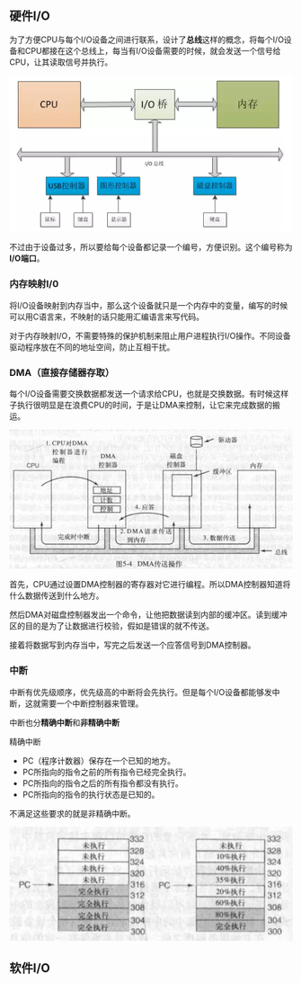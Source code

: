 ## 硬件I/O
为了方便CPU与每个I/O设备之间进行联系，设计了**总线**这样的概念，将每个I/O设备和CPU都接在这个总线上，每当有I/O设备需要的时候，就会发送一个信号给CPU，让其读取信号并执行。

![](../../images/system-now/IO.png)

不过由于设备过多，所以要给每个设备都记录一个编号，方便识别。这个编号称为**I/O端口**。

### 内存映射I/0
将I/O设备映射到内存当中，那么这个设备就只是一个内存中的变量，编写的时候可以用C语言来，不映射的话只能用汇编语言来写代码。

对于内存映射I/O，不需要特殊的保护机制来阻止用户进程执行I/O操作。不同设备驱动程序放在不同的地址空间，防止互相干扰。



### DMA（直接存储器存取）
每个I/O设备需要交换数据都发送一个请求给CPU，也就是交换数据。有时候这样子执行很明显是在浪费CPU的时间，于是让DMA来控制，让它来完成数据的搬运。

![](../../images/system-now/DMA.png)

首先，CPU通过设置DMA控制器的寄存器对它进行编程。所以DMA控制器知道将什么数据传送到什么地方。

然后DMA对磁盘控制器发出一个命令，让他把数据读到内部的缓冲区。读到缓冲区的目的是为了让数据进行校验，假如是错误的就不传送。

接着将数据写到内存当中，写完之后发送一个应答信号到DMA控制器。

### 中断
中断有优先级顺序，优先级高的中断将会先执行。但是每个I/O设备都能够发中断，这就需要一个中断控制器来管理。

中断也分**精确中断**和**非精确中断**

精确中断
- PC（程序计数器）保存在一个已知的地方。
- PC所指向的指令之前的所有指令已经完全执行。
- PC所指向的指令之后的所有指令都没有执行。
- PC所指向的指令的执行状态是已知的。

不满足这些要求的就是非精确中断。

![](../../images/system-now/中断.png)


## 软件I/O

